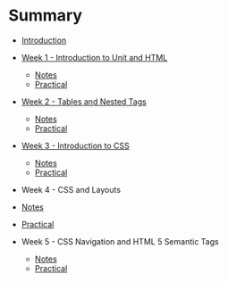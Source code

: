 # Summary

* [Introduction](README.md)
* [Week 1 - Introduction to Unit and HTML](sessions/week1/introduction.md)
  * [Notes](sessions/week1/notes.md)
  * [Practical](sessions/week1/practical.md)

* [Week 2 - Tables and Nested Tags](sessions/week2/introduction.md)
  * [Notes](sessions/week2/notes.md)
  * [Practical](sessions/week2/task.md)

* [Week 3 - Introduction to CSS](sessions/week3/introduction.md)
  * [Notes](sessions/week3/notes.md)
  * [Practical](sessions/week3/task.md)

*  Week 4 - CSS and Layouts
  * [Notes](sessions/week4/notes.md)
  * [Practical](sessions/week4/task.md)


* Week 5 - CSS Navigation and HTML 5 Semantic Tags
  * [Notes](sessions/week5/notes.md)
  * [Practical](sessions/week5/task.md)